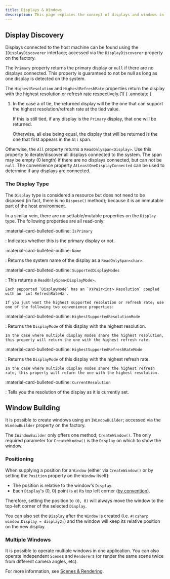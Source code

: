 ```yaml
---
title: Displays & Windows
description: This page explains the concept of displays and windows in TinyFFR.
---
```


## Display Discovery

Displays connected to the host machine can be found using the `IDisplayDiscoverer` interface; accessed via the `DisplayDiscoverer` property on the factory.

The `Primary` property returns the primary display or `null` if there are no displays connected. This property is guaranteed to not be null as long as one display is detected on the system.

The `HighestResolution` and `HighestRefreshRate` properties return the display with the highest resolution or refresh rate respectively.(1)
{ .annotate }

1. 	In the case a of tie, the returned display will be the one that can support the highest resolution/refresh rate at the tied value.

	If this is still tied, if any display is the `Primary` display, that one will be returned.

	Otherwise, all else being equal, the display that will be returned is the one that first appears in the `All` span.

Otherwise, the `All` property returns a `ReadOnlySpan<Display>`. Use this property to iterate/discover all displays connected to the system. The span may be empty (0 length) if there are no displays connected, but can not be `null`. The convenience property `AtLeastOneDisplayConnected` can be used to determine if any displays are connected.

### The Display Type

The `Display` type is considered a resource but does not need to be disposed (in fact, there is no `Dispose()` method); because it is an immutable part of the host environment.

In a similar vein, there are no settable/mutable properties on the `Display` type. The following properties are all read-only:

<span class="def-icon">:material-card-bulleted-outline:</span> `IsPrimary`

:   Indicates whether this is the primary display or not.

<span class="def-icon">:material-card-bulleted-outline:</span> `Name`

:   Returns the system name of the display as a `ReadOnlySpan<char>`.

<span class="def-icon">:material-card-bulleted-outline:</span> `SupportedDisplayModes`

:   This returns a `ReadOnlySpan<DisplayMode>`.

	Each supported `DisplayMode` has an `XYPair<int> Resolution` coupled with an `int RefreshRateHz`.

	If you just want the highest supported resolution or refresh rate; use one of the following two convenience properties:

<span class="def-icon">:material-card-bulleted-outline:</span> `HighestSupportedResolutionMode`

:   Returns the `DisplayMode` of this display with the highest resolution.

	In the case where multiple display modes share the highest resolution, this property will return the one with the highest refresh rate.

<span class="def-icon">:material-card-bulleted-outline:</span> `HighestSupportedRefreshRateMode`

:   Returns the `DisplayMode` of this display with the highest refresh rate.

	In the case where multiple display modes share the highest refresh rate, this property will return the one with the highest resolution.

<span class="def-icon">:material-card-bulleted-outline:</span> `CurrentResolution`

:   Tells you the resolution of the display as it is currently set.

## Window Building

It is possible to create windows using an `IWindowBuilder`; accessed via the `WindowBuilder` property on the factory.

The `IWindowBuilder` only offers one method; `CreateWindow()`. The only required parameter for `CreateWindow()` is the `Display` on which to show the window.

### Positioning

When supplying a position for a `Window` (either via `CreateWindow()` or by setting the `Position` property on the `Window` itself):

* The position is relative to the window's `Display`.
* Each `Display`'s (0, 0) point is at its top left corner ([by convention](conventions.md)).

Therefore, setting the position to `(0, 0)` will always move the window to the top-left corner of the selected `Display`.

You can also set the `Display` after the `Window` is created (i.e. `#!csharp window.Display = display2;`) and the window will keep its relative position on the new display.

### Multiple Windows

It is possible to operate multiple windows in one application. You can also operate independent `Scene`s and `Renderer`s (or render the same scene twice from different camera angles, etc).

For more information, see [Scenes & Rendering](scenes_and_rendering.md).